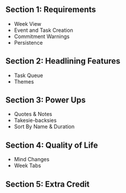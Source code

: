 ## Section 1: Requirements
- Week View
- Event and Task Creation
- Commitment Warnings
- Persistence

## Section 2: Headlining Features
- Task Queue
- Themes

## Section 3: Power Ups
- Quotes & Notes
- Takesie-backsies
- Sort By Name & Duration

## Section 4: Quality of Life
- Mind Changes
- Week Tabs

## Section 5: Extra Credit